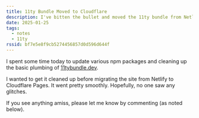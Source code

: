 ```yaml
---
title: 11ty Bundle Moved to Cloudflare
description: I've bitten the bullet and moved the 11ty bundle from Netlify to Cloudflare Pages.
date: 2025-01-25
tags:
  - notes
  - 11ty
rssid: bf7e5e8f9cb5274456857d0d596d644f
---
```


I spent some time today to update various npm packages and cleaning up the basic plumbing of [11tybundle.dev](https://11tybundle.dev).

I wanted to get it cleaned up before migrating the site from Netlify to Cloudflare Pages. It went pretty smoothly. Hopefully, no one saw any glitches.

If you see anything amiss, please let me know by commenting (as noted below).
